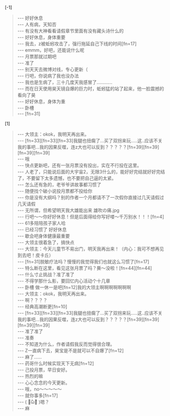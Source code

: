 
[-1] 
>--- 好好休息<br>
>--- 人有病，天知否<br>
>--- 有没有大神看看请假章节里面有没有藏头诗什么的<br>
>--- 好好休息，身体重要<br>
>--- 我去，z被蚯蚓攻击了，强行拖延自己下线的时间[fn=17]<br>
>--- emmm，好吧，还能说什么呢<br>
>--- 月票那就过期吧<br>
>--- 准了<br>
>--- 别天天去微博对线，专心更新（<br>
>--- 行吧，你说病了我也没办法<br>
>--- 我也是生病了，三十几度天我感冒了............<br>
>--- 而在日天使用昊天镜自爆的巨力时，蚯蚓猛的站了起来，他一脸震撼的看向了昊<br>
>--- 好好休息，身体为重<br>
>--- 卧槽<br>
>--- [fn=31]<br>

[1] 
>--- 大领主：okok，我明天再出来。<br>
>--- [fn=33][fn=33][fn=33]我腿也扭瘸了...买了双拐来玩.....这..应该不关我的事吧...我的因果反噬，连z大也可以反到？？？？？[fn=39][fn=39][fn=39][fn=39]<br>
>--- 哦<br>
>--- 快点更新吧，还有一张月票没有投出，实在不行投在这里。<br>
>--- 人老了，只能说后面的大宇宙2，无限3什么的，能好好完结就好好完结了，不要留下太多遗憾，也不要把自己逼的太紧。<br>
>--- 怎么还有急的，老爷爷讲故事都习惯了<br>
>--- 随便找个破小说投月票都不投给你<br>
>--- 你是没有大纲吗？别的作者一个月都请不了一次假你直接过几天请假过几天请假<br>
>--- 无所谓，但希望明天我大雄能出来
雄吹の痛.jpg<br>
>--- 行吧～～你好好休息！但是后面得给你写好喽～千万别水！！！[fn=4]<br>
>--- 61多陪陪孩子家人哈<br>
>--- 已经习惯了 好好休息<br>
>--- 歇会吧身体健康最重要<br>
>--- 大领主很着急了，搞快点<br>
>--- 大领主：今天儿童节不易出门，明天我再出来！（内心：我可不想再见到去吧！皮卡丘）<br>
>--- [fn=31]脱敏疗法吗？慢慢的我觉得我们也就这么习惯了[fn=17]<br>
>--- 特么断在这里，看见这张月票了吗？撕～没啦！[fn=44][fn=44]<br>
>--- 什么寸止挑战？准了准了<br>
>--- 不得学那什么影，要回忆内心活动个十几章<br>
>--- 卧槽 做一休一是吧[fn=12]我的大领主啊啊啊啊啊啊啊<br>
>--- 大领主：okok，我明天再出来。<br>
>--- 啊？？？？<br>
>--- 经典高潮断更[fn=10]<br>
>--- [fn=33][fn=33][fn=33]我腿也扭瘸了...买了双拐来玩.....这..应该不关我的事吧...我的因果反噬，连z大也可以反到？？？？？[fn=39][fn=39][fn=39][fn=39]<br>
>--- 准了准了<br>
>--- 准奏<br>
>--- 不知道为什么，作者请假我反而觉得很合理。<br>
>--- Z一直病下去，昊宝是不是就可以不自爆了[fn=12]<br>
>--- 麻了……<br>
>--- 药哥什么时候实现天下无病[fn=12]<br>
>--- 己投月票，早日安好。<br>
>--- 热烈的嘛<br>
>--- 心心念念的今天更新。<br>
>--- 哦，no～～～～～<br>
>--- 就你事多[fn=17]<br>
>--- (  ･᷄ὢ･᷅  )嗯？<br>
>--- 麻<br>
